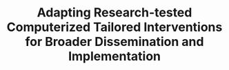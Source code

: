 ---
name: "Adapting Research Tested Computerized Tailored Interventions For"
title: "Adapting Research-tested Computerized Tailored Interventions for Broader Dissemination and Implementation"
journal: "journal name" 
project: null
event: "Translational Behavioral Medicine, 1(1), 93-102"
authors:
- name: "Vinson, C."
- name: "Bickmore, T."
- name: "Farrell, D."
- name: "Campbell, M."
- name: "An, L."
- name: "Saunders, E."
- name: "Nowak, M."
- name: "Fowler, B."
- name: "Shaikh, A."
year: 2011
resources:
- name: "TBM2011-CTI"
  src: "TBM2011-CTI.pdf"
external_url: null
draft: false 
headless: true
---